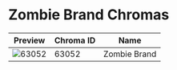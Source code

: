# Zombie Brand Chromas

| Preview | Chroma ID | Name |
|---------|-----------|------|
| ![63052](https://raw.communitydragon.org/latest/plugins/rcp-be-lol-game-data/global/default/v1/champion-chroma-images/63/63052.png) | 63052 | Zombie Brand |